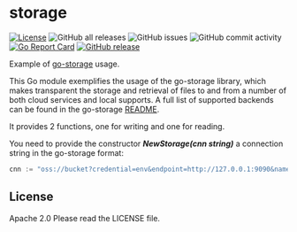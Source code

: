 # storage

[![License](https://img.shields.io/badge/License-Apache_2.0-blue.svg)](https://opensource.org/licenses/Apache-2.0)
![GitHub all releases](https://img.shields.io/github/downloads/rgglez/storage/total)
![GitHub issues](https://img.shields.io/github/issues/rgglez/storage)
![GitHub commit activity](https://img.shields.io/github/commit-activity/y/rgglez/storage)
[![Go Report Card](https://goreportcard.com/badge/github.com/rgglez/storage)](https://goreportcard.com/report/github.com/rgglez/storage)
[![GitHub release](https://img.shields.io/github/release/rgglez/storage.svg)](https://github.com/rgglez/storage/releases/)

Example of [go-storage](https://github.com/rgglez/go-storage) usage.

This Go module exemplifies the usage of the go-storage library, which makes
transparent the storage and retrieval of files to and from a number of both 
cloud services and local supports. A full list of supported backends can be
found in the go-storage [README](https://github.com/rgglez/go-storage/blob/master/README.md).

It provides 2 functions, one for writing and one for reading.

You need to provide the constructor ***NewStorage(cnn string)*** a connection string in the
go-storage format:

```go
cnn := "oss://bucket?credential=env&endpoint=http://127.0.0.1:9090&name=bucket"
```

## License

Apache 2.0
Please read the LICENSE file.
